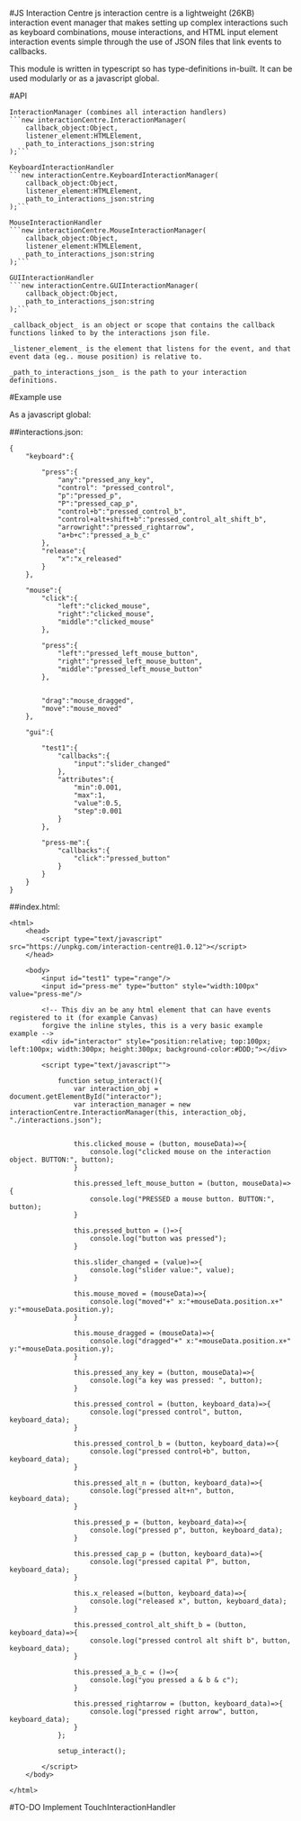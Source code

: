 #JS Interaction Centre 
js interaction centre is a lightweight (26KB) interaction event manager that makes setting up complex interactions such as keyboard combinations, mouse interactions, and HTML input element interaction events simple through the use of JSON files that link events to callbacks.

This module is written in typescript so has type-definitions in-built. It can be used modularly or as a javascript global.

#API
	
	InteractionManager (combines all interaction handlers)
	```new interactionCentre.InteractionManager(
		callback_object:Object,
		listener_element:HTMLElement,
		path_to_interactions_json:string
	);```

	KeyboardInteractionHandler
	```new interactionCentre.KeyboardInteractionManager(
		callback_object:Object,
		listener_element:HTMLElement,
		path_to_interactions_json:string
	);```

	MouseInteractionHandler
	```new interactionCentre.MouseInteractionManager(
		callback_object:Object,
		listener_element:HTMLElement,
		path_to_interactions_json:string
	);```

	GUIInteractionHandler
	```new interactionCentre.GUIInteractionManager(
		callback_object:Object,
		path_to_interactions_json:string
	);```
	
	_callback_object_ is an object or scope that contains the callback functions linked to by the interactions json file.

	_listener_element_ is the element that listens for the event, and that event data (eg.. mouse position) is relative to.

	_path_to_interactions_json_ is the path to your interaction definitions.

	

#Example use

As a javascript global:


##interactions.json:
```
{
	"keyboard":{

		"press":{
			"any":"pressed_any_key",
			"control": "pressed_control",
			"p":"pressed_p",
			"P":"pressed_cap_p",
			"control+b":"pressed_control_b",
			"control+alt+shift+b":"pressed_control_alt_shift_b",
			"arrowright":"pressed_rightarrow",
			"a+b+c":"pressed_a_b_c"
		},
		"release":{
			"x":"x_released"
		}
	},

	"mouse":{
		"click":{
			"left":"clicked_mouse",
			"right":"clicked_mouse",
			"middle":"clicked_mouse"
		},

		"press":{
			"left":"pressed_left_mouse_button",
			"right":"pressed_left_mouse_button",
			"middle":"pressed_left_mouse_button"
		},


		"drag":"mouse_dragged",
		"move":"mouse_moved"
	},

	"gui":{

		"test1":{
			"callbacks":{
				"input":"slider_changed"
			},
			"attributes":{
				"min":0.001,
				"max":1,
				"value":0.5,
				"step":0.001
			}
		},

		"press-me":{
			"callbacks":{
				"click":"pressed_button"
			}
		}
	}
}
```


##index.html:
```
<html>
	<head>
		<script type="text/javascript" src="https://unpkg.com/interaction-centre@1.0.12"></script>
	</head>

	<body>
		<input id="test1" type="range"/>
		<input id="press-me" type="button" style="width:100px" value="press-me"/>

		<!-- This div an be any html element that can have events registered to it (for example Canvas)
		forgive the inline styles, this is a very basic example example -->
		<div id="interactor" style="position:relative; top:100px; left:100px; width:300px; height:300px; background-color:#DDD;"></div>
	
		<script type="text/javascript"">
			
			function setup_interact(){
				var interaction_obj = document.getElementById("interactor");
				var interaction_manager = new interactionCentre.InteractionManager(this, interaction_obj, "./interactions.json");
				

				this.clicked_mouse = (button, mouseData)=>{
					console.log("clicked mouse on the interaction object. BUTTON:", button);
				}

				this.pressed_left_mouse_button = (button, mouseData)=>{
					console.log("PRESSED a mouse button. BUTTON:", button);
				}

				this.pressed_button = ()=>{
					console.log("button was pressed");
				}

				this.slider_changed = (value)=>{
					console.log("slider value:", value);
				}

				this.mouse_moved = (mouseData)=>{
					console.log("moved"+" x:"+mouseData.position.x+" y:"+mouseData.position.y);
				}

				this.mouse_dragged = (mouseData)=>{
					console.log("dragged"+" x:"+mouseData.position.x+" y:"+mouseData.position.y);
				}

				this.pressed_any_key = (button, mouseData)=>{
					console.log("a key was pressed: ", button);	
				}

				this.pressed_control = (button, keyboard_data)=>{
					console.log("pressed control", button, keyboard_data);
				}				

				this.pressed_control_b = (button, keyboard_data)=>{
					console.log("pressed control+b", button, keyboard_data);
				}
				
				this.pressed_alt_n = (button, keyboard_data)=>{
					console.log("pressed alt+n", button, keyboard_data);
				}

				this.pressed_p = (button, keyboard_data)=>{
					console.log("pressed p", button, keyboard_data);
				}

				this.pressed_cap_p = (button, keyboard_data)=>{
					console.log("pressed capital P", button, keyboard_data);
				}

				this.x_released =(button, keyboard_data)=>{
					console.log("released x", button, keyboard_data);
				}

				this.pressed_control_alt_shift_b = (button, keyboard_data)=>{
					console.log("pressed control alt shift b", button, keyboard_data);	
				}

				this.pressed_a_b_c = ()=>{
					console.log("you pressed a & b & c");
				}

				this.pressed_rightarrow = (button, keyboard_data)=>{
					console.log("pressed right arrow", button, keyboard_data);	
				}
			};

			setup_interact();

		</script>
	</body>

</html>

```


#TO-DO
Implement TouchInteractionHandler